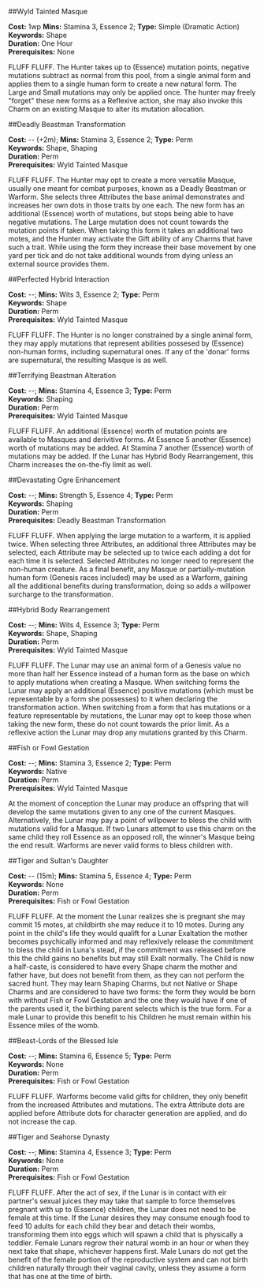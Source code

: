 ##Wyld Tainted Masque

**Cost:** 1wp **Mins:** Stamina 3, Essence 2; **Type:** Simple (Dramatic Action)<br />
**Keywords:** Shape<br />
**Duration:** One Hour<br />
**Prerequisites:** None

FLUFF FLUFF.
The Hunter takes up to (Essence) mutation points, negative mutations subtract as normal from this pool, from a single animal form and applies them to a single human form to create a new natural form.
The Large and Small mutations may only be applied once.
The hunter may freely "forget" these new forms as a Reflexive action, she may also invoke this Charm on an existing Masque to alter its mutation allocation.

##Deadly Beastman Transformation

**Cost:** -- (+2m); **Mins:** Stamina 3, Essence 2; **Type:** Perm<br />
**Keywords:** Shape, Shaping<br />
**Duration:** Perm<br />
**Prerequisites:** Wyld Tainted Masque

FLUFF FLUFF.
The Hunter may opt to create a more versatile Masque, usually one meant for combat purposes, known as a Deadly Beastman or Warform.
She selects three Attributes the base animal demonstrates and increases her own dots in those traits by one each.
The new form has an additional (Essence) worth of mutations, but stops being able to have negative mutations.
The Large mutation does not count towards the mutation points if taken.
When taking this form it takes an additional two motes, and the Hunter may activate the Gift ability of any Charms that have such a trait.
While using the form they increase their base movement by one yard per tick and do not take additional wounds from dying unless an external source provides them.

##Perfected Hybrid Interaction

**Cost:** --; **Mins:** Wits 3, Essence 2; **Type:** Perm<br />
**Keywords:** Shape<br />
**Duration:** Perm<br />
**Prerequisites:** Wyld Tainted Masque

FLUFF FLUFF.
The Hunter is no longer constrained by a single animal form, they may apply mutations that represent abilities possesed by (Essence) non-human forms, including supernatural ones.
If any of the 'donar' forms are supernatural, the resulting Masque is as well.

##Terrifying Beastman Alteration

**Cost:** --; **Mins:** Stamina 4, Essence 3; **Type:** Perm<br />
**Keywords:** Shaping<br />
**Duration:** Perm<br />
**Prerequisites:** Wyld Tainted Masque

FLUFF FLUFF.
An additional (Essence) worth of mutation points are available to Masques and derivitive forms.
At Essence 5 another (Essence) worth of mutations may be added.
At Stamina 7 another (Essence) worth of mutations may be added.
If the Lunar has Hybrid Body Rearrangement, this Charm increases the on-the-fly limit as well.

##Devastating Ogre Enhancement

**Cost:** --; **Mins:** Strength 5, Essence 4; **Type:** Perm<br />
**Keywords:** Shaping<br />
**Duration:** Perm<br />
**Prerequisites:** Deadly Beastman Transformation

FLUFF FLUFF.
When applying the large mutation to a warform, it is applied twice.
When selecting three Attributes, an additional three Attributes may be selected, each Attribute may be selected up to twice each adding a dot for each time it is selected.
Selected Attributes no longer need to represent the non-human creature.
As a final benefit, any Masque or partially-mutation human form (Genesis races included) may be used as a Warform, gaining all the additional benefits during transformation, doing so adds a willpower surcharge to the transformation.

##Hybrid Body Rearrangement

**Cost:** --; **Mins:** Wits 4, Essence 3; **Type:** Perm<br />
**Keywords:** Shape, Shaping<br />
**Duration:** Perm<br />
**Prerequisites:** Wyld Tainted Masque

FLUFF FLUFF.
The Lunar may use an animal form of a Genesis value no more than half her Essence instead of a human form as the base on which to apply mutations when creating a Masque.
When switching forms the Lunar may apply an additional (Essence) positive mutations (which must be representable by a form she possesses) to it when declaring the transformation action.
When switching from a form that has mutations or a feature representable by mutations, the Lunar may opt to keep those when taking the new form, these do not count towards the prior limit.
As a reflexive action the Lunar may drop any mutations granted by this Charm.

##Fish or Fowl Gestation

**Cost:** --; **Mins:** Stamina 3, Essence 2; **Type:** Perm<br />
**Keywords:** Native<br />
**Duration:** Perm<br />
**Prerequisites:** Wyld Tainted Masque

At the moment of conception the Lunar may produce an offspring that will develop the same mutations given to any one of the current Masques.
Alternatively, the Lunar may pay a point of willpower to bless the child with mutations valid for a Masque.
If two Lunars attempt to use this charm on the same child they roll Essence as an opposed roll, the winner's Masque being the end result.
Warforms are never valid forms to bless children with.

##Tiger and Sultan's Daughter

**Cost:** -- (15m); **Mins:** Stamina 5, Essence 4; **Type:** Perm<br />
**Keywords:** None<br />
**Duration:** Perm<br />
**Prerequisites:** Fish or Fowl Gestation

FLUFF FLUFF.
At the moment the Lunar realizes she is pregnant she may commit 15 motes, at childbirth she may reduce it to 10 motes.
During any point in the child's life they would qualift for a Lunar Exaltation the mother becomes psychically informed and may reflexively release the commitment to bless the child in Luna's stead, if the commitment was released before this the child gains no benefits but may still Exalt normally.
The Child is now a half-caste, is considered to have every Shape charm the mother and father have, but does not benefit from them, as they can not perform the sacred hunt.
They may learn Shaping Charms, but not Native or Shape Charms and are considered to have two forms: the form they would be born with without Fish or Fowl Gestation and the one they would have if one of the parents used it, the birthing parent selects which is the true form.
For a male Lunar to provide this benefit to his Children he must remain within his Essence miles of the womb.

##Beast-Lords of the Blessed Isle

**Cost:** --; **Mins:** Stamina 6, Essence 5; **Type:** Perm<br />
**Keywords:** None<br />
**Duration:** Perm<br />
**Prerequisites:** Fish or Fowl Gestation

FLUFF FLUFF.
Warforms become valid gifts for children, they only benefit from the increased Attributes and mutations.
The extra Attribute dots are applied before Attribute dots for character generation are applied, and do not increase the cap.

##Tiger and Seahorse Dynasty

**Cost:** --; **Mins:** Stamina 4, Essence 3; **Type:** Perm<br />
**Keywords:** None<br />
**Duration:** Perm<br />
**Prerequisites:** Fish or Fowl Gestation

FLUFF FLUFF.
After the act of sex, if the Lunar is in contact with eir partner's sexual juices they may take that sample to force themselves pregnant with up to (Essence) children, the Lunar does not need to be female at this time.
If the Lunar desires they may consume enough food to feed 10 adults for each child they bear and detach their wombs, transforming them into eggs which will spawn a child that is physically a toddler.
Female Lunars regrow their natural womb in an hour or when they next take that shape, whichever happens first.
Male Lunars do not get the benefit of the female portion of the reproductive system and can not birth children naturally through their vaginal cavity, unless they assume a form that has one at the time of birth.
